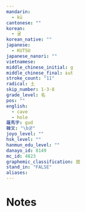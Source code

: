 ```yaml
---
mandarin:
  - kū
cantonese: ""
korean:
  - 굴
korean_native: ""
japanese:
  - KUTSU
japanese_nanori: ""
vietnamese:
middle_chinese_initial: g
middle_chinese_final: ɨut
stroke_count: "11"
radical: 土
skip_number: 1-3-8
grade_level: 名
pos: ""
english:
  - cave
  - hole
羅馬字: gud
韓文: "\b굳"
joyo_level: ""
hsk_level: ""
hanmun_edu_level: ""
danayo_id: 8149
mc_id: 4823
graphemic_classification: 屈
stand_in: "FALSE"
aliases:
---
```


# Notes
